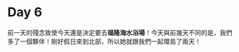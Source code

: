 <!--
[date]: 2012-08-29
[title]: 在末日之前環繞我們的寶島台灣 – Part2
[name]: travel-around-the-formosa-taiwan-part-2
[tag]: travel | 旅行, Taiwan | 台灣
-->


# Day 6

前一天的殘念致使今天還是決定要去**福隆海水浴場**！今天與前幾天不同的是，我們多了一個夥伴！剛好假日來到北部，所以她就跟我們一起環島了兩天！